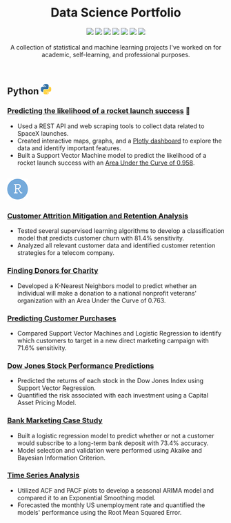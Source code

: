 <h1 align="center">Data Science Portfolio</h1>  
<p align="center">
  <img src="https://img.shields.io/badge/-%2315509E.svg?&logo=r&logoColor=white" />
  <img src="https://img.shields.io/badge/Python-3670A0?&logo=python&logoColor=ffffff" />
  <img src="https://img.shields.io/badge/NumPy-%23013243.svg?&logo=numpy&logoColor=white"/> 
  <img src="https://img.shields.io/badge/pandas-%23130754.svg?logo=pandas&logoColor=white"/>
  <img src="https://img.shields.io/badge/scikit--learn-%23F89939.svg?&logo=scikit-learn&logoColor=white"/>
  <img src="https://img.shields.io/badge/Plotly-%233F4F75.svg?&logo=plotly&logoColor=white"/>
  <img src="https://img.shields.io/badge/Jupyter-%23F37725.svg?&logo=jupyter&logoColor=white"/>  <br/> <br/>
  A collection of statistical and machine learning projects I've worked on for academic, self-learning, and professional purposes. 
</p>
<br/>

## Python [![python][3]][4]
### [Predicting the likelihood of a rocket launch success](https://github.com/kellibelcher/IBM-Data-Science-Capstone) 🚀
- Used a REST API and web scraping tools to collect data related to SpaceX launches.
- Created interactive maps, graphs, and a [Plotly dashboard](http://spacexdashappkellibelcher.pythonanywhere.com/) to explore the data and identify important features.
- Built a Support Vector Machine model to predict the likelihood of a rocket launch success with an [Area Under the Curve of 0.958](https://www.kaggle.com/kellibelcher/spacex-rocket-landing-predictive-analysis).

## [![R][1]][2]
### [Customer Attrition Mitigation and Retention Analysis](https://www.kaggle.com/kellibelcher/predicting-customer-churn-with-smote)
- Tested several supervised learning algorithms to develop a classification model that predicts customer churn with 81.4% sensitivity. 
- Analyzed all relevant customer data and identified customer retention strategies for a telecom company.
### [Finding Donors for Charity](https://rpubs.com/kellibelcher/795493)
- Developed a K-Nearest Neighbors model to predict whether an individual will make a donation to a national nonprofit veterans' organization with an Area Under the Curve of 0.763.
### [Predicting Customer Purchases](https://rpubs.com/kellibelcher/735222)
- Compared Support Vector Machines and Logistic Regression to identify which customers to target in a new direct marketing campaign with 71.6% sensitivity. 
### [Dow Jones Stock Performance Predictions](https://rpubs.com/kellibelcher/795841)
- Predicted the returns of each stock in the Dow Jones Index using Support Vector Regression.
- Quantified the risk associated with each investment using a Capital Asset Pricing Model. 
### [Bank Marketing Case Study](https://rpubs.com/kellibelcher/726187)
- Built a logistic regression model to predict whether or not a customer would subscribe to a long-term bank deposit with 73.4% accuracy. 
- Model selection and validation were performed using Akaike and Bayesian Information Criterion.
### [Time Series Analysis](https://rpubs.com/kellibelcher/767453)
- Utilized ACF and PACF plots to develop a seasonal ARIMA model and compared it to an Exponential Smoothing model.
- Forecasted the monthly US unemployment rate and quantified the models' performance using the Root Mean Squared Error. 


<!-- icons -->
[1]: https://github.com/kellibelcher/kellibelcher/blob/main/images/rstudio48.png (R)
[2]: https://rpubs.com/kellibelcher
[3]: https://github.com/kellibelcher/kellibelcher/blob/main/images/python24.png (Python) 
[4]: https://www.python.org/
